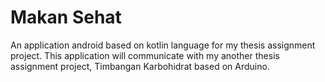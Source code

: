 # Makan Sehat
An application android based on kotlin language for my thesis assignment project.
This application will communicate with my another thesis assignment project, Timbangan Karbohidrat based on Arduino.
